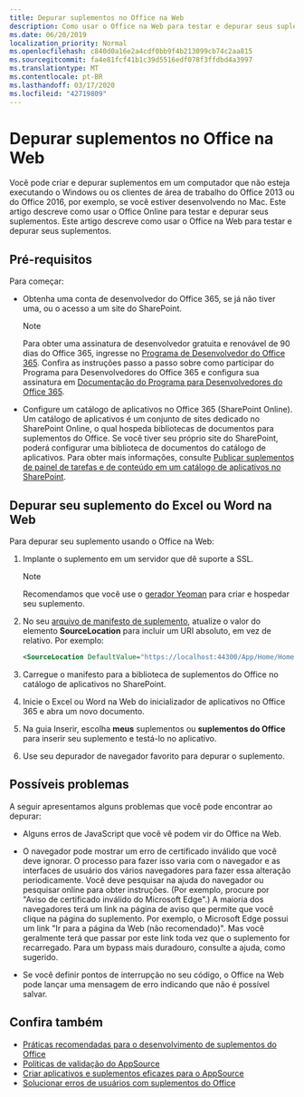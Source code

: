 ```yaml
---
title: Depurar suplementos no Office na Web
description: Como usar o Office na Web para testar e depurar seus suplementos.
ms.date: 06/20/2019
localization_priority: Normal
ms.openlocfilehash: c840d0a16e2a4cdf0bb9f4b213099cb74c2aa815
ms.sourcegitcommit: fa4e81fcf41b1c39d5516edf078f3ffdbd4a3997
ms.translationtype: MT
ms.contentlocale: pt-BR
ms.lasthandoff: 03/17/2020
ms.locfileid: "42719809"
---
```

# <a name="debug-add-ins-in-office-on-the-web"></a>Depurar suplementos no Office na Web


Você pode criar e depurar suplementos em um computador que não esteja executando o Windows ou os clientes de área de trabalho do Office 2013 ou do Office 2016, por exemplo, se você estiver desenvolvendo no Mac. Este artigo descreve como usar o Office Online para testar e depurar seus suplementos. Este artigo descreve como usar o Office na Web para testar e depurar seus suplementos. 

## <a name="prerequisites"></a>Pré-requisitos

Para começar:

- Obtenha uma conta de desenvolvedor do Office 365, se já não tiver uma, ou o acesso a um site do SharePoint.

  > [!NOTE]
  > Para obter uma assinatura de desenvolvedor gratuita e renovável de 90 dias do Office 365, ingresse no [Programa de Desenvolvedor do Office 365](https://developer.microsoft.com/office/dev-program). Confira as instruções passo a passo sobre como participar do Programa para Desenvolvedores do Office 365 e configura sua assinatura em [Documentação do Programa para Desenvolvedores do Office 365](/office/developer-program/office-365-developer-program).

- Configure um catálogo de aplicativos no Office 365 (SharePoint Online). Um catálogo de aplicativos é um conjunto de sites dedicado no SharePoint Online, o qual hospeda bibliotecas de documentos para suplementos do Office. Se você tiver seu próprio site do SharePoint, poderá configurar uma biblioteca de documentos do catálogo de aplicativos. Para obter mais informações, consulte [Publicar suplementos de painel de tarefas e de conteúdo em um catálogo de aplicativos no SharePoint](../publish/publish-task-pane-and-content-add-ins-to-an-add-in-catalog.md).


## <a name="debug-your-add-in-from-excel-or-word-on-the-web"></a>Depurar seu suplemento do Excel ou Word na Web

Para depurar seu suplemento usando o Office na Web:

1. Implante o suplemento em um servidor que dê suporte a SSL.

    > [!NOTE]
    > Recomendamos que você use o [gerador Yeoman](https://github.com/OfficeDev/generator-office) para criar e hospedar seu suplemento.

2. No seu [arquivo de manifesto de suplemento](../develop/add-in-manifests.md), atualize o valor do elemento **SourceLocation** para incluir um URI absoluto, em vez de relativo. Por exemplo:

    ```xml
    <SourceLocation DefaultValue="https://localhost:44300/App/Home/Home.html" />
    ```

3. Carregue o manifesto para a biblioteca de suplementos do Office no catálogo de aplicativos no SharePoint.

4. Inicie o Excel ou Word na Web do inicializador de aplicativos no Office 365 e abra um novo documento.

5. Na guia Inserir, escolha **meus** suplementos ou **suplementos do Office** para inserir seu suplemento e testá-lo no aplicativo.

6. Use seu depurador de navegador favorito para depurar o suplemento.

## <a name="potential-issues"></a>Possíveis problemas

A seguir apresentamos alguns problemas que você pode encontrar ao depurar:

- Alguns erros de JavaScript que você vê podem vir do Office na Web.

- O navegador pode mostrar um erro de certificado inválido que você deve ignorar. O processo para fazer isso varia com o navegador e as interfaces de usuário dos vários navegadores para fazer essa alteração periodicamente. Você deve pesquisar na ajuda do navegador ou pesquisar online para obter instruções. (Por exemplo, procure por "Aviso de certificado inválido do Microsoft Edge".) A maioria dos navegadores terá um link na página de aviso que permite que você clique na página do suplemento. Por exemplo, o Microsoft Edge possui um link "Ir para a página da Web (não recomendado)". Mas você geralmente terá que passar por este link toda vez que o suplemento for recarregado. Para um bypass mais duradouro, consulte a ajuda, como sugerido.

- Se você definir pontos de interrupção no seu código, o Office na Web pode lançar uma mensagem de erro indicando que não é possível salvar.

## <a name="see-also"></a>Confira também

- [Práticas recomendadas para o desenvolvimento de suplementos do Office](../concepts/add-in-development-best-practices.md)
- [Políticas de validação do AppSource](/office/dev/store/validation-policies)  
- [Criar aplicativos e suplementos eficazes para o AppSource](/office/dev/store/create-effective-office-store-listings)  
- [Solucionar erros de usuários com suplementos do Office](testing-and-troubleshooting.md)
    
